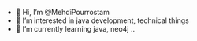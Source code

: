 - 👋 Hi, I’m @MehdiPourrostam
- 👀 I’m interested in java development, technical things 
- 🌱 I’m currently learning java, neo4j ..

